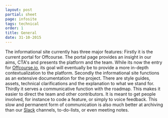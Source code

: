 ```yaml
---
layout: post
partial: sheet
page: infosite
tags: technical
order: 1
title: General
date: 31-10-2015
---
```

The informational site currently has three major features: Firstly it is the current portal for Offcourse. The portal page provides an insight in our aims, CTA's and presents the platform and the team. While its now the entry for [Offcourse.io](http://www.offcourse.io), its goal will eventually be to provide a more in-depth contextualization to the platform. Secondly the informational site functions as an extensive documentation for the project. There are style guides, assets, technical clarifications and the explanation to what we stand for. Thirdly it serves a communicative function with the roadmap. This makes it easier to direct the team and other contributors. It is meant to get people involved, for instance to code a feature, or simply to voice feedback. This slow and permanent form of communication is also much better at archiving than our [Slack](offcourse.slack.com) channels, to-do-lists, or even meeting notes. 